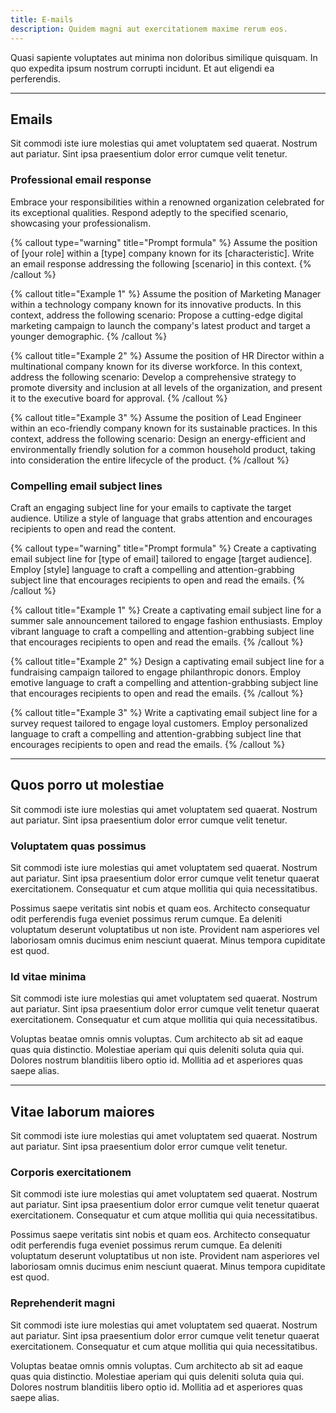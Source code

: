 ```yaml
---
title: E-mails
description: Quidem magni aut exercitationem maxime rerum eos.
---
```


Quasi sapiente voluptates aut minima non doloribus similique quisquam. In quo expedita ipsum nostrum corrupti incidunt. Et aut eligendi ea perferendis.

---

## Emails

Sit commodi iste iure molestias qui amet voluptatem sed quaerat. Nostrum aut pariatur. Sint ipsa praesentium dolor error cumque velit tenetur.

### Professional email response

Embrace your responsibilities within a renowned organization celebrated for its exceptional qualities. Respond adeptly to the specified scenario, showcasing your professionalism.

{% callout type="warning" title="Prompt formula" %}
Assume the position of [your role] within a [type] company known for its [characteristic]. Write an email response addressing the following [scenario] in this context.
{% /callout %}

{% callout title="Example 1" %}
Assume the position of Marketing Manager within a technology company known for its innovative products. In this context, address the following scenario: Propose a cutting-edge digital marketing campaign to launch the company's latest product and target a younger demographic.
{% /callout %}

{% callout title="Example 2" %}
Assume the position of HR Director within a multinational company known for its diverse workforce. In this context, address the following scenario: Develop a comprehensive strategy to promote diversity and inclusion at all levels of the organization, and present it to the executive board for approval.
{% /callout %}

{% callout title="Example 3" %}
Assume the position of Lead Engineer within an eco-friendly company known for its sustainable practices. In this context, address the following scenario: Design an energy-efficient and environmentally friendly solution for a common household product, taking into consideration the entire lifecycle of the product.
{% /callout %}

### Compelling email subject lines

Craft an engaging subject line for your emails to captivate the target audience. Utilize a style of language that grabs attention and encourages recipients to open and read the content.

{% callout type="warning" title="Prompt formula" %}
Create a captivating email subject line for [type of email] tailored to engage [target audience]. Employ [style] language to craft a compelling and attention-grabbing subject line that encourages recipients to open and read the emails.
{% /callout %}

{% callout title="Example 1" %}
Create a captivating email subject line for a summer sale announcement tailored to engage fashion enthusiasts. Employ vibrant language to craft a compelling and attention-grabbing subject line that encourages recipients to open and read the emails.
{% /callout %}

{% callout title="Example 2" %}
Design a captivating email subject line for a fundraising campaign tailored to engage philanthropic donors. Employ emotive language to craft a compelling and attention-grabbing subject line that encourages recipients to open and read the emails.
{% /callout %}

{% callout title="Example 3" %}
Write a captivating email subject line for a survey request tailored to engage loyal customers. Employ personalized language to craft a compelling and attention-grabbing subject line that encourages recipients to open and read the emails.
{% /callout %}

---

## Quos porro ut molestiae

Sit commodi iste iure molestias qui amet voluptatem sed quaerat. Nostrum aut pariatur. Sint ipsa praesentium dolor error cumque velit tenetur.

### Voluptatem quas possimus

Sit commodi iste iure molestias qui amet voluptatem sed quaerat. Nostrum aut pariatur. Sint ipsa praesentium dolor error cumque velit tenetur quaerat exercitationem. Consequatur et cum atque mollitia qui quia necessitatibus.

Possimus saepe veritatis sint nobis et quam eos. Architecto consequatur odit perferendis fuga eveniet possimus rerum cumque. Ea deleniti voluptatum deserunt voluptatibus ut non iste. Provident nam asperiores vel laboriosam omnis ducimus enim nesciunt quaerat. Minus tempora cupiditate est quod.

### Id vitae minima

Sit commodi iste iure molestias qui amet voluptatem sed quaerat. Nostrum aut pariatur. Sint ipsa praesentium dolor error cumque velit tenetur quaerat exercitationem. Consequatur et cum atque mollitia qui quia necessitatibus.

Voluptas beatae omnis omnis voluptas. Cum architecto ab sit ad eaque quas quia distinctio. Molestiae aperiam qui quis deleniti soluta quia qui. Dolores nostrum blanditiis libero optio id. Mollitia ad et asperiores quas saepe alias.

---

## Vitae laborum maiores

Sit commodi iste iure molestias qui amet voluptatem sed quaerat. Nostrum aut pariatur. Sint ipsa praesentium dolor error cumque velit tenetur.

### Corporis exercitationem

Sit commodi iste iure molestias qui amet voluptatem sed quaerat. Nostrum aut pariatur. Sint ipsa praesentium dolor error cumque velit tenetur quaerat exercitationem. Consequatur et cum atque mollitia qui quia necessitatibus.

Possimus saepe veritatis sint nobis et quam eos. Architecto consequatur odit perferendis fuga eveniet possimus rerum cumque. Ea deleniti voluptatum deserunt voluptatibus ut non iste. Provident nam asperiores vel laboriosam omnis ducimus enim nesciunt quaerat. Minus tempora cupiditate est quod.

### Reprehenderit magni

Sit commodi iste iure molestias qui amet voluptatem sed quaerat. Nostrum aut pariatur. Sint ipsa praesentium dolor error cumque velit tenetur quaerat exercitationem. Consequatur et cum atque mollitia qui quia necessitatibus.

Voluptas beatae omnis omnis voluptas. Cum architecto ab sit ad eaque quas quia distinctio. Molestiae aperiam qui quis deleniti soluta quia qui. Dolores nostrum blanditiis libero optio id. Mollitia ad et asperiores quas saepe alias.
